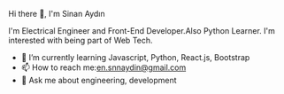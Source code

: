 Hi there 👋, I'm Sinan Aydın 

I'm  Electrical Engineer and Front-End Developer.Also Python Learner.
I'm interested with being part of Web Tech.

- 🌱 I’m currently learning Javascript, Python, React.js, Bootstrap
- 📫 How to reach me:en.snnaydin@gmail.com
- 💬 Ask me about engineering, development

<!--


Here are some ideas to get you started:

- 🔭 I’m currently working on ...
- 👯 I’m looking to collaborate on ...
- 🤔 I’m looking for help with ...
- 💬 Ask me about ...
- 📫 How to reach me: ...
- 😄 Pronouns: ...
- ⚡ Fun fact: ...
-->
